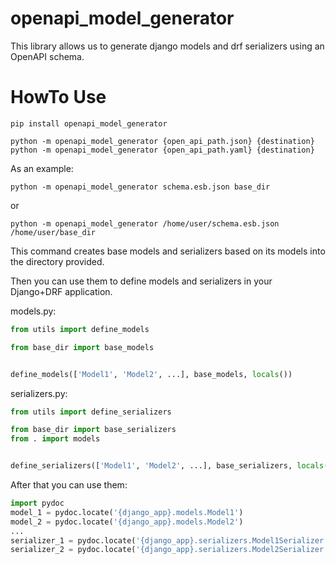 # openapi_model_generator

This library allows us to generate django models and drf serializers using an OpenAPI schema.

# HowTo Use #
```shell
pip install openapi_model_generator

python -m openapi_model_generator {open_api_path.json} {destination}
python -m openapi_model_generator {open_api_path.yaml} {destination}
```
    
    
As an example:
```shell
python -m openapi_model_generator schema.esb.json base_dir
```

or 

```shell
python -m openapi_model_generator /home/user/schema.esb.json /home/user/base_dir
```

This command creates base models and serializers based on its models into the directory provided.

Then you can use them to define models and serializers in your Django+DRF application.

models.py:

```python
from utils import define_models

from base_dir import base_models


define_models(['Model1', 'Model2', ...], base_models, locals())
```

serializers.py:

```python
from utils import define_serializers

from base_dir import base_serializers
from . import models


define_serializers(['Model1', 'Model2', ...], base_serializers, locals(), models)
```

After that you can use them:

```python
import pydoc
model_1 = pydoc.locate('{django_app}.models.Model1')
model_2 = pydoc.locate('{django_app}.models.Model2')
...
serializer_1 = pydoc.locate('{django_app}.serializers.Model1Serializer')
serializer_2 = pydoc.locate('{django_app}.serializers.Model2Serializer')
```
